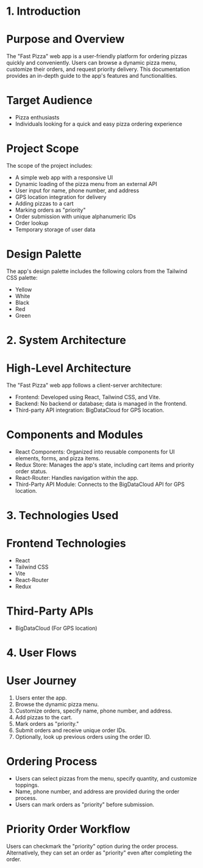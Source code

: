# 1. Introduction

# Purpose and Overview
The "Fast Pizza" web app is a user-friendly platform for ordering pizzas quickly and conveniently. Users can browse a dynamic pizza menu, customize their orders, and request priority delivery. This documentation provides an in-depth guide to the app's features and functionalities.

# Target Audience
- Pizza enthusiasts
- Individuals looking for a quick and easy pizza ordering experience

# Project Scope
The scope of the project includes:

- A simple web app with a responsive UI
- Dynamic loading of the pizza menu from an external API
- User input for name, phone number, and address
- GPS location integration for delivery
- Adding pizzas to a cart
- Marking orders as "priority"
- Order submission with unique alphanumeric IDs
- Order lookup
- Temporary storage of user data

# Design Palette
The app's design palette includes the following colors from the Tailwind CSS palette:

- Yellow
- White
- Black
- Red
- Green


# 2. System Architecture
# High-Level Architecture
The "Fast Pizza" web app follows a client-server architecture:

- Frontend: Developed using React, Tailwind CSS, and Vite.
- Backend: No backend or database; data is managed in the frontend.
- Third-party API integration: BigDataCloud for GPS location.

# Components and Modules
- React Components: Organized into reusable components for UI elements, forms, and pizza items.
- Redux Store: Manages the app's state, including cart items and priority order status.
- React-Router: Handles navigation within the app.
- Third-Party API Module: Connects to the BigDataCloud API for GPS location.

# 3. Technologies Used
# Frontend Technologies
- React
- Tailwind CSS
- Vite
- React-Router
- Redux

# Third-Party APIs
- BigDataCloud (For GPS location)

# 4. User Flows
# User Journey
1. Users enter the app.
2. Browse the dynamic pizza menu.
3. Customize orders, specify name, phone number, and address.
4. Add pizzas to the cart.
5. Mark orders as "priority."
6. Submit orders and receive unique order IDs.
7. Optionally, look up previous orders using the order ID.

# Ordering Process
- Users can select pizzas from the menu, specify quantity, and customize toppings.
- Name, phone number, and address are provided during the order process.
- Users can mark orders as "priority" before submission.

# Priority Order Workflow
Users can checkmark the "priority" option during the order process.
Alternatively, they can set an order as "priority" even after completing the order.
